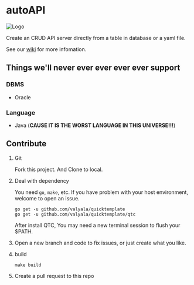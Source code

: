 # autoAPI

![Logo](https://i.ibb.co/vL1N1t1/logo.png)

Create an CRUD API server directly from a table in database or a yaml file.

See our [wiki](https://github.com/SHUReeducation/autoAPI/wiki) for more infomation.

## Things we'll never ever ever ever ever support

### DBMS

- Oracle

### Language

- Java (**CAUSE IT IS THE WORST LANGUAGE IN THIS UNIVERSE!!!**)

## Contribute

1. Git

    Fork this project. And Clone to local.
 
2. Deal with dependency

    You need `go`, `make`, etc. If you have problem with your host environment, welcome to open an issue.
    ```shell script
    go get -u github.com/valyala/quicktemplate
    go get -u github.com/valyala/quicktemplate/qtc
    ```
    After install QTC, You may need a new terminal session to flush your $PATH.
    
3. Open a new branch and code to fix issues, or just create what you like.

4. build
    ```shell script
    make build
    ```
5. Create a pull request to this repo

